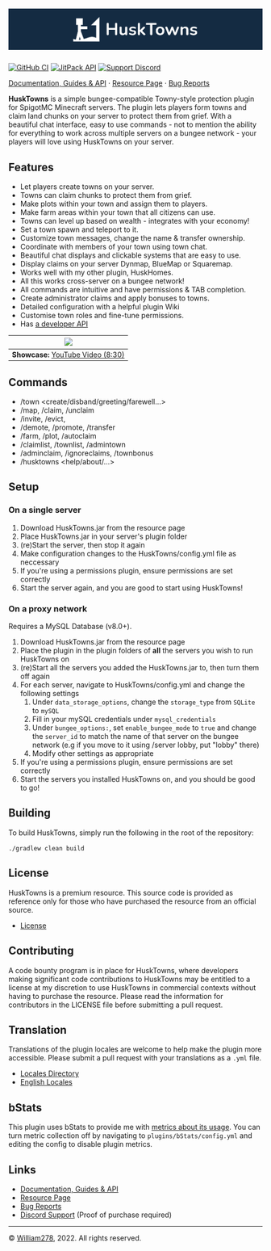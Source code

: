 # [![HuskTowns Banner](images/banner-graphic.png)](https://github.com/WiIIiam278/HuskTowns)
[![GitHub CI](https://img.shields.io/github/workflow/status/WiIIiam278/HuskTowns/Java%20CI?logo=github)](https://github.com/WiIIiam278/HuskTowns/actions/workflows/java_ci.yml)
[![JitPack API](https://img.shields.io/jitpack/version/net.william278/HuskTowns?color=%2300fb9a&label=api&logo=gradle)](https://jitpack.io/#net.william278/HuskTowns)
[![Support Discord](https://img.shields.io/discord/818135932103557162.svg?label=&logo=discord&logoColor=fff&color=7389D8&labelColor=6A7EC2)](https://discord.gg/tVYhJfyDWG)

[Documentation, Guides & API](https://william278.net/docs/husktowns/Home) · [Resource Page](https://www.spigotmc.org/resources/husktowns.92672/) · [Bug Reports](https://github.com/WiIIiam278/HuskTowns/issues)

**HuskTowns** is a simple bungee-compatible Towny-style protection plugin for SpigotMC Minecraft servers. The plugin lets players form towns and claim land chunks on your server to protect them from grief. With a beautiful chat interface, easy to use commands - not to mention the ability for everything to work across multiple servers on a bungee network - your players will love using HuskTowns on your server.

## Features
* Let players create towns on your server.
* Towns can claim chunks to protect them from grief.
* Make plots within your town and assign them to players.
* Make farm areas within your town that all citizens can use.
* Towns can level up based on wealth - integrates with your economy!
* Set a town spawn and teleport to it.
* Customize town messages, change the name & transfer ownership.
* Coordinate with members of your town using town chat.
* Beautiful chat displays and clickable systems that are easy to use.
* Display claims on your server Dynmap, BlueMap or Squaremap.
* Works well with my other plugin, HuskHomes.
* All this works cross-server on a bungee network!
* All commands are intuitive and have permissions & TAB completion.
* Create administrator claims and apply bonuses to towns.
* Detailed configuration with a helpful plugin Wiki
* Customise town roles and fine-tune permissions.
* Has [a developer API](https://github.com/WiIIiam278/HuskTownsAPI)

| [<img src="https://img.youtube.com/vi/YnnprTNczeY/maxresdefault.jpg" height="300"/>](https://youtu.be/YnnprTNczeY) |
|--------------------------------------------------------------------------------------------------------------------|
| **Showcase:** [YouTube Video (8:30)](https://youtu.be/YnnprTNczeY)                                                 |

## Commands
* /town <create/disband/greeting/farewell...>
* /map, /claim, /unclaim
* /invite, /evict,
* /demote, /promote, /transfer
* /farm, /plot, /autoclaim
* /claimlist, /townlist, /admintown
* /adminclaim, /ignoreclaims, /townbonus
* /husktowns <help/about/...>

## Setup
### On a single server
1. Download HuskTowns.jar from the resource page
2. Place HuskTowns.jar in your server's plugin folder
3. (re)Start the server, then stop it again
4. Make configuration changes to the HuskTowns/config.yml file as neccessary
5. If you're using a permissions plugin, ensure permissions are set correctly
6. Start the server again, and you are good to start using HuskTowns!

### On a proxy network
Requires a MySQL Database (v8.0+).

1. Download HuskTowns.jar from the resource page
2. Place the plugin in the plugin folders of **all** the servers you wish to run HuskTowns on
3. (re)Start all the servers you added the HuskTowns.jar to, then turn them off again
4. For each server, navigate to HuskTowns/config.yml and change the following settings
    1. Under `data_storage_options`, change the `storage_type` from `SQLite` to `mySQL`
    2. Fill in your mySQL credentials under `mysql_credentials`
    3. Under `bungee_options:`, set `enable_bungee_mode` to `true` and change the `server_id` to match the name of that server on the bungee network (e.g if you move to it using /server lobby, put "lobby" there)
    4. Modify other settings as appropriate
5. If you're using a permissions plugin, ensure permissions are set correctly
6. Start the servers you installed HuskTowns on, and you should be good to go!

## Building
To build HuskTowns, simply run the following in the root of the repository:
```
./gradlew clean build
```

## License
HuskTowns is a premium resource. This source code is provided as reference only for those who have purchased the resource from an official source.

- [License](https://github.com/WiIIiam278/HuskTowns/blob/master/LICENSE)

## Contributing
A code bounty program is in place for HuskTowns, where developers making significant code contributions to HuskTowns may be entitled to a license at my discretion to use HuskTowns in commercial contexts without having to purchase the resource. Please read the information for contributors in the LICENSE file before submitting a pull request.

## Translation
Translations of the plugin locales are welcome to help make the plugin more accessible. Please submit a pull request with your translations as a `.yml` file.

- [Locales Directory](https://github.com/WiIIiam278/HuskTowns/tree/master/bukkit/src/main/resources/languages/)
- [English Locales](https://github.com/WiIIiam278/HuskTowns/blob/master/bukkit/src/main/resources/languages/en-gb.yml)

## bStats
This plugin uses bStats to provide me with [metrics about its usage](https://bstats.org/plugin/bukkit/HuskTowns/11265).
You can turn metric collection off by navigating to `plugins/bStats/config.yml` and editing the config to disable plugin metrics.

## Links
- [Documentation, Guides & API](https://william278.net/docs/husktowns/Home)
- [Resource Page](https://www.spigotmc.org/resources/husktowns.92672/)
- [Bug Reports](https://github.com/WiIIiam278/HuskTowns/issues)
- [Discord Support](https://discord.gg/tVYhJfyDWG) (Proof of purchase required)

---
&copy; [William278](https://william278.net/), 2022. All rights reserved.